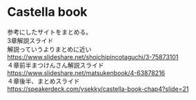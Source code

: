# Castella book
参考にしたサイトをまとめる。  
3章解説スライド  
解説っていうよりまとめに近い  
https://www.slideshare.net/shoichipincotaguchi/3-75873101  
４章前半まつけんさん解説スライド   
https://www.slideshare.net/matsukenbook/4-63878216  
４章後半、まとめスライド  
https://speakerdeck.com/ysekky/castella-book-chap4?slide=21  

